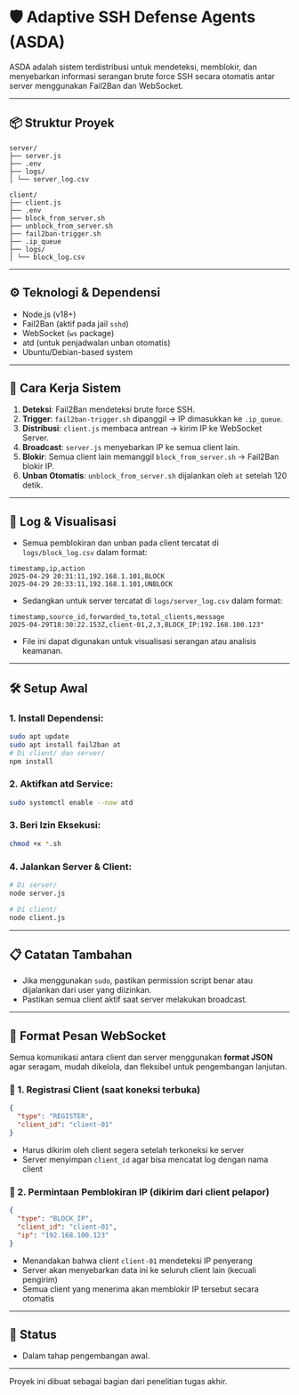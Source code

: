
# 🛡️ Adaptive SSH Defense Agents (ASDA)
ASDA adalah sistem terdistribusi untuk mendeteksi, memblokir, dan menyebarkan informasi serangan brute force SSH secara otomatis antar server menggunakan Fail2Ban dan WebSocket.

---

## 📦 Struktur Proyek
```
server/ 
├── server.js 
├── .env 
├── logs/
│ └── server_log.csv

client/ 
├── client.js 
├── .env 
├── block_from_server.sh 
├── unblock_from_server.sh 
├── fail2ban-trigger.sh 
├── .ip_queue 
├── logs/ 
│ └── block_log.csv
```

---

## ⚙️ Teknologi & Dependensi

- Node.js (v18+)
- Fail2Ban (aktif pada jail `sshd`)
- WebSocket (`ws` package)
- atd (untuk penjadwalan unban otomatis)
- Ubuntu/Debian-based system

---

## 📜 Cara Kerja Sistem

1. **Deteksi**: Fail2Ban mendeteksi brute force SSH.
2. **Trigger**: `fail2ban-trigger.sh` dipanggil → IP dimasukkan ke `.ip_queue`.
3. **Distribusi**: `client.js` membaca antrean → kirim IP ke WebSocket Server.
4. **Broadcast**: `server.js` menyebarkan IP ke semua client lain.
5. **Blokir**: Semua client lain memanggil `block_from_server.sh` → Fail2Ban blokir IP.
6. **Unban Otomatis**: `unblock_from_server.sh` dijalankan oleh `at` setelah 120 detik.

---

## 📌 Log & Visualisasi

- Semua pemblokiran dan unban pada client tercatat di `logs/block_log.csv` dalam format:
```
timestamp,ip,action 
2025-04-29 20:31:11,192.168.1.101,BLOCK 
2025-04-29 20:33:11,192.168.1.101,UNBLOCK
```
- Sedangkan untuk server tercatat di `logs/server_log.csv` dalam format:
```
timestamp,source_id,forwarded_to,total_clients,message
2025-04-29T18:30:22.153Z,client-01,2,3,BLOCK_IP:192.168.100.123"
```
- File ini dapat digunakan untuk visualisasi serangan atau analisis keamanan.

---

## 🛠️ Setup Awal

### 1. Install Dependensi:
```bash
sudo apt update
sudo apt install fail2ban at
# Di client/ dan server/
npm install
```
### 2. Aktifkan atd Service:
```bash
sudo systemctl enable --now atd
```
### 3. Beri Izin Eksekusi:
```bash
chmod +x *.sh
```
### 4. Jalankan Server & Client:
```bash
# Di server/
node server.js

# Di client/
node client.js
```
---
## 📋 Catatan Tambahan
-   Jika menggunakan `sudo`, pastikan permission script benar atau dijalankan dari user yang diizinkan.
-   Pastikan semua client aktif saat server melakukan broadcast.
---
## 📡 Format Pesan WebSocket

Semua komunikasi antara client dan server menggunakan **format JSON** agar seragam, mudah dikelola, dan fleksibel untuk pengembangan lanjutan.

### 🔐 1. Registrasi Client (saat koneksi terbuka)

```json
{
  "type": "REGISTER",
  "client_id": "client-01"
}
```
-   Harus dikirim oleh client segera setelah terkoneksi ke server
-   Server menyimpan `client_id` agar bisa mencatat log dengan nama client
### 🚨 2. Permintaan Pemblokiran IP (dikirim dari client pelapor)

```json
{
  "type": "BLOCK_IP",
  "client_id": "client-01",
  "ip": "192.168.100.123"
}
```
-   Menandakan bahwa client `client-01` mendeteksi IP penyerang
-   Server akan menyebarkan data ini ke seluruh client lain (kecuali pengirim)
-   Semua client yang menerima akan memblokir IP tersebut secara otomatis
---
## 🚀 Status
- Dalam tahap pengembangan awal.
---

Proyek ini dibuat sebagai bagian dari penelitian tugas akhir.

